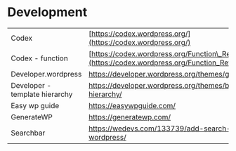 # Development

|  |  |
| :--- | :--- |
| Codex | [https://codex.wordpress.org/](https://codex.wordpress.org/) |
| Codex - function | [https://codex.wordpress.org/Function\_Reference](https://codex.wordpress.org/Function_Reference) |
| Developer.wordpress | https://developer.wordpress.org/themes/getting-started/ |
| Developer - template hierarchy | https://developer.wordpress.org/themes/basics/template-hierarchy/ |
| Easy wp guide | https://easywpguide.com/ |
| GenerateWP | https://generatewp.com/ |
| Searchbar | https://wedevs.com/133739/add-search-bar-in-wordpress/ |



